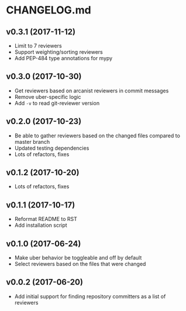 CHANGELOG.md
============

v0.3.1 (2017-11-12)
-------------------

 - Limit to 7 reviewers
 - Support weighting/sorting reviewers
 - Add PEP-484 type annotations for mypy


v0.3.0 (2017-10-30)
-------------------

 - Get reviewers based on arcanist reviewers in commit messages
 - Remove uber-specific logic
 - Add `-v` to read git-reviewer version


v0.2.0 (2017-10-23)
-------------------

 - Be able to gather reviewers based on the changed files compared to master branch
 - Updated testing dependencies
 - Lots of refactors, fixes


v0.1.2 (2017-10-20)
-------------------

 - Lots of refactors, fixes


v0.1.1 (2017-10-17)
-------------------

 - Reformat README to RST
 - Add installation script


v0.1.0 (2017-06-24)
-------------------

 - Make uber behavior be toggleable and off by default
 - Select reviewers based on the files that were changed


v0.0.2 (2017-06-20)
-------------------

 - Add initial support for finding repository committers as a list of reviewers
